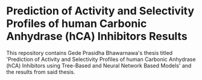 # Prediction of Activity and Selectivity Profiles of human Carbonic Anhydrase (hCA) Inhibitors Results
This repository contains Gede Prasidha Bhawarnawa's thesis titled 'Prediction of Activity and Selectivity Profiles of human Carbonic Anhydrase (hCA) Inhibitors using Tree-Based and Neural Network Based Models' and the results from said thesis.
